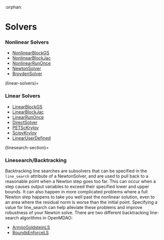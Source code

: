 :orphan:

# Solvers

### Nonlinear Solvers

- [NonlinearBlockGS](nonlinear_block_gs.ipynb)
- [NonlinearBlockJac](nonlinear_block_jac.ipynb)
- [NonlinearRunOnce](nonlinear_runonce.ipynb)
- [NewtonSolver](newton.ipynb)
- [BroydenSolver](broyden.ipynb)

(linear-solvers)=
### Linear Solvers

- [LinearBlockGS](linear_block_gs.ipynb)
- [LinearBlockJac](linear_block_jac.ipynb)
- [LinearRunOnce](linear_runonce.ipynb)
- [DirectSolver](direct_solver.ipynb)
- [PETScKrylov](petsc_krylov.ipynb)
- [ScipyKrylov](scipy_iter_solver.ipynb)
- [LinearUserDefined](linear_user_defined.ipynb)

(linesearch-section)=
### Linesearch/Backtracking

Backtracking line searches are subsolvers that can be specified in the `line_search` attribute of a NewtonSolver, and are used to pull back to a reasonable point when a Newton step goes too far. This can occur when a step causes output variables to exceed their specified lower and upper bounds. It can also happen in more complicated problems where a full Newton step happens to take you well past the nonlinear solution, even to an area where the residual norm is worse than the initial point. Specifying a value for line_search can help alleviate these problems and improve robustness of your Newton solve.
There are two different backtracking line-search algorithms in OpenMDAO:

- [ArmijoGoldsteinLS](armijo_goldstein.ipynb)
- [BoundsEnforceLS](bounds_enforce.ipynb)
